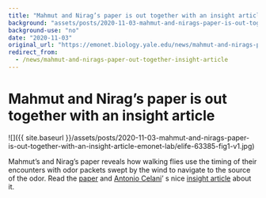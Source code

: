 ```yaml
---
title: "Mahmut and Nirag’s paper is out together with an insight article"
background: "assets/posts/2020-11-03-mahmut-and-nirags-paper-is-out-together-with-an-insight-article-emonet-lab/elife-63385-fig1-v1.jpg"
background-use: "no"
date: "2020-11-03"
original_url: "https://emonet.biology.yale.edu/news/mahmut-and-nirags-paper-out-together-insight-article"
redirect_from:
  - /news/mahmut-and-nirags-paper-out-together-insight-article
---
```

# Mahmut and Nirag’s paper is out together with an insight article

![]({{ site.baseurl }}/assets/posts/2020-11-03-mahmut-and-nirags-paper-is-out-together-with-an-insight-article-emonet-lab/elife-63385-fig1-v1.jpg)

Mahmut’s and Nirag’s paper reveals how walking flies use the timing of their encounters with odor packets swept by the wind to navigate to the source of the odor. Read the [paper](https://elifesciences.org/articles/57524) and [Antonio Celani](https://scholar.google.fr/citations?user=a5JvBbgAAAAJ)’ s nice [insight article](https://elifesciences.org/articles/63385) about it.